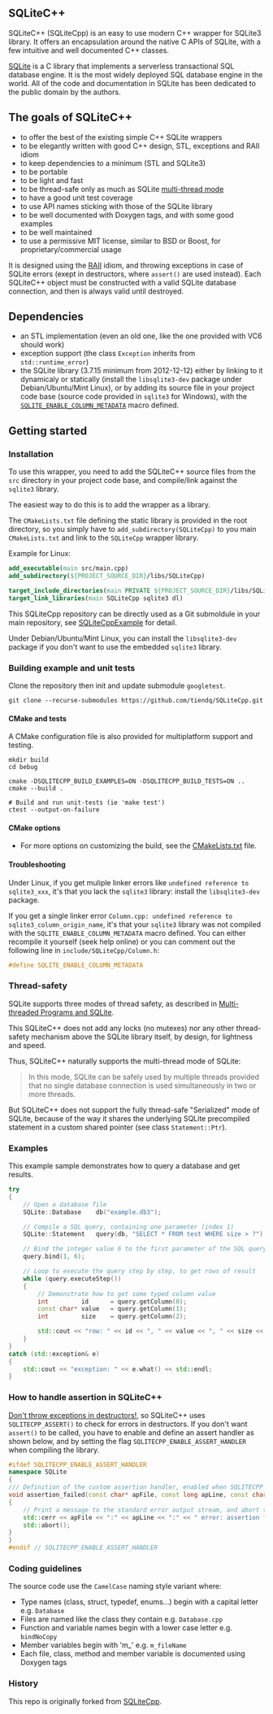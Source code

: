 SQLiteC++
---------

SQLiteC++ (SQLiteCpp) is an easy to use modern C++ wrapper for SQLite3 library. It offers an encapsulation around the native C APIs of SQLite, with a few intuitive and well documented C++ classes.

[SQLite](http://www.sqlite.org/about.html) is a C library that implements a serverless transactional SQL database engine. It is the most widely deployed SQL database engine in the world. All of the code and documentation in SQLite has been dedicated to the public domain by the authors.

## The goals of SQLiteC++

- to offer the best of the existing simple C++ SQLite wrappers
- to be elegantly written with good C++ design, STL, exceptions and RAII idiom
- to keep dependencies to a minimum (STL and SQLite3)
- to be portable
- to be light and fast
- to be thread-safe only as much as SQLite [multi-thread mode](https://www.sqlite.org/threadsafe.html)
- to have a good unit test coverage
- to use API names sticking with those of the SQLite library
- to be well documented with Doxygen tags, and with some good examples
- to be well maintained
- to use a permissive MIT license, similar to BSD or Boost, for proprietary/commercial usage

It is designed using the [RAII](http://en.wikipedia.org/wiki/Resource_Acquisition_Is_Initialization) idiom, and throwing exceptions in case of SQLite errors (exept in destructors, where `assert()` are used instead). Each SQLiteC++ object must be constructed with a valid SQLite database connection, and then is always valid until destroyed.

## Dependencies

- an STL implementation (even an old one, like the one provided with VC6 should work)
- exception support (the class `Exception` inherits from `std::runtime_error`)
- the SQLite library (3.7.15 minimum from 2012-12-12) either by linking to it dynamicaly or statically (install the `libsqlite3-dev` package under Debian/Ubuntu/Mint Linux), or by adding its source file in your project code base (source code provided in `sqlite3` for Windows), with the [`SQLITE_ENABLE_COLUMN_METADATA`](http://www.sqlite.org/compile.html#enable_column_metadata) macro defined.

## Getting started

### Installation

To use this wrapper, you need to add the SQLiteC++ source files from the `src` directory in your project code base, and compile/link against the `sqlite3` library.

The easiest way to do this is to add the wrapper as a library.

The `CMakeLists.txt` file defining the static library is provided in the root directory, so you simply have to `add_subdirectory(SQLiteCpp)` to you main `CMakeLists.txt` and link to the `SQLiteCpp` wrapper library.

Example for Linux:

```cmake
add_executable(main src/main.cpp)
add_subdirectory(${PROJECT_SOURCE_DIR}/libs/SQLiteCpp)

target_include_directories(main PRIVATE ${PROJECT_SOURCE_DIR}/libs/SQLiteCpp/include)
target_link_libraries(main SQLiteCpp sqlite3 dl)
```

This SQLiteCpp repository can be directly used as a Git submoldule in your main repository, see [SQLiteCppExample](https://github.com/tiendq/SQLiteCppExample) for detail.

Under Debian/Ubuntu/Mint Linux, you can install the `libsqlite3-dev` package if you don't want to use the embedded `sqlite3` library.

### Building example and unit tests

Clone the repository then init and update submodule `googletest`.

```shell
git clone --recurse-submodules https://github.com/tiendq/SQLiteCpp.git
```

#### CMake and tests
A CMake configuration file is also provided for multiplatform support and testing.

```shell
mkdir build
cd bebug

cmake -DSQLITECPP_BUILD_EXAMPLES=ON -DSQLITECPP_BUILD_TESTS=ON ..
cmake --build .

# Build and run unit-tests (ie 'make test')
ctest --output-on-failure
```

#### CMake options

* For more options on customizing the build, see the [CMakeLists.txt](https://github.com/tiendq/SQLiteCpp/blob/master/CMakeLists.txt) file.

#### Troubleshooting

Under Linux, if you get muliple linker errors like `undefined reference to sqlite3_xxx`,
it's that you lack the `sqlite3` library: install the `libsqlite3-dev` package.

If you get a single linker error `Column.cpp: undefined reference to sqlite3_column_origin_name`,
it's that your `sqlite3` library was not compiled with the `SQLITE_ENABLE_COLUMN_METADATA` macro defined.
You can either recompile it yourself (seek help online) or you can comment out the following line in `include/SQLiteCpp/Column.h`:

```c++
#define SQLITE_ENABLE_COLUMN_METADATA
```

### Thread-safety

SQLite supports three modes of thread safety, as described in [Multi-threaded Programs and SQLite](https://www.sqlite.org/threadsafe.html).

This SQLiteC++ does not add any locks (no mutexes) nor any other thread-safety mechanism
above the SQLite library itself, by design, for lightness and speed.

Thus, SQLiteC++ naturally supports the multi-thread mode of SQLite:

> In this mode, SQLite can be safely used by multiple threads provided that no single database connection is used simultaneously in two or more threads.

But SQLiteC++ does not support the fully thread-safe "Serialized" mode of SQLite, because of the way it shares the underlying SQLite precompiled statement in a custom shared pointer (see class `Statement::Ptr`).

### Examples

This example sample demonstrates how to query a database and get results.

```c++
try
{
    // Open a database file
    SQLite::Database    db("example.db3");

    // Compile a SQL query, containing one parameter (index 1)
    SQLite::Statement   query(db, "SELECT * FROM test WHERE size > ?");

    // Bind the integer value 6 to the first parameter of the SQL query
    query.bind(1, 6);

    // Loop to execute the query step by step, to get rows of result
    while (query.executeStep())
    {
        // Demonstrate how to get some typed column value
        int         id      = query.getColumn(0);
        const char* value   = query.getColumn(1);
        int         size    = query.getColumn(2);

        std::cout << "row: " << id << ", " << value << ", " << size << std::endl;
    }
}
catch (std::exception& e)
{
    std::cout << "exception: " << e.what() << std::endl;
}
```

### How to handle assertion in SQLiteC++
[Don't throw exceptions in destructors!](https://isocpp.org/wiki/faq/exceptions#dtors-shouldnt-throw), so SQLiteC++ uses `SQLITECPP_ASSERT()` to check for errors in destructors. If you don't want `assert()` to be called, you have to enable and define an assert handler as shown below, and by setting the flag `SQLITECPP_ENABLE_ASSERT_HANDLER` when compiling the library.

```c++
#ifdef SQLITECPP_ENABLE_ASSERT_HANDLER
namespace SQLite
{
/// Definition of the custom assertion handler, enabled when SQLITECPP_ENABLE_ASSERT_HANDLER is defined.
void assertion_failed(const char* apFile, const long apLine, const char* apFunc, const char* apExpr, const char* apMsg)
{
    // Print a message to the standard error output stream, and abort the program.
    std::cerr << apFile << ":" << apLine << ":" << " error: assertion failed (" << apExpr << ") in " << apFunc << "() with message \"" << apMsg << "\"\n";
    std::abort();
}
}
#endif // SQLITECPP_ENABLE_ASSERT_HANDLER
```

### Coding guidelines

The source code use the `CamelCase` naming style variant where:

- Type names (class, struct, typedef, enums...) begin with a capital letter e.g. `Database`
- Files are named like the class they contain e.g. `Database.cpp`
- Function and variable names begin with a lower case letter e.g. `bindNoCopy`
- Member variables begin with 'm_' e.g. `m_fileName`
- Each file, class, method and member variable is documented using Doxygen tags

### History

This repo is originally forked from [SQLiteCpp](https://github.com/SRombauts/SQLiteCpp).
